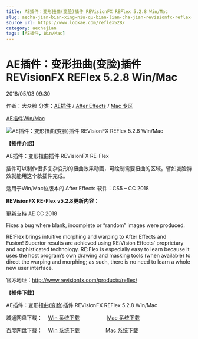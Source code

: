 ```yaml
---
title: AE插件：变形扭曲(变脸)插件 REVisionFX REFlex 5.2.8 Win/Mac
slug: aecha-jian-bian-xing-niu-qu-bian-lian-cha-jian-revisionfx-reflex-5-2-8-win-mac
source_url: https://www.lookae.com/reflex528/
category: aechajian
tags: [AE插件, Win/Mac]
---
```

# AE插件：变形扭曲(变脸)插件 REVisionFX REFlex 5.2.8 Win/Mac

2018/05/03 09:30

作者：大众脸
分类：[AE插件](https://www.lookae.com/after-effects/aechajian/) / [After Effects](https://www.lookae.com/after-effects/) / [Mac 专区](https://www.lookae.com/mac-osx/)

[AE插件](https://www.lookae.com/tag/ae%e6%8f%92%e4%bb%b6/)[Win/Mac](https://www.lookae.com/tag/winmac/)

![AE插件：变形扭曲(变脸)插件 REVisionFX REFlex 5.2.8 Win/Mac](https://www.lookae.com/wp-content/uploads/2014/07/RE-Flex.jpg "AE插件：变形扭曲(变脸)插件 REVisionFX REFlex 5.2.8 Win/Mac-LookAE.com")

**【插件介绍】**

AE插件：变形扭曲插件 REVisionFX RE-Flex

插件可以制作很多复杂变形的扭曲效果动画，可绘制需要扭曲的区域。譬如变脸特效就能用这个款插件完成。

适用于Win/Mac位版本的 After Effects 软件：CS5 – CC 2018

**REVisionFX RE-Flex v5.2.8更新内容：**

更新支持 AE CC 2018

Fixes a bug where blank, incomplete or “random” images were produced.

RE:Flex brings intuitive morphing and warping to After Effects and Fusion! Superior results are achieved using RE:Vision Effects’ proprietary and sophisticated technology. RE:Flex is especially easy to learn because it uses the host program’s own drawing and masking tools (when available) to direct the warping and morphing; as such, there is no need to learn a whole new user interface.

官方地址：http://www.revisionfx.com/products/reflex/

**【插件下载】**

AE插件：变形扭曲(变脸)插件 REVisionFX REFlex 5.2.8 Win/Mac

城通网盘下载：    [Win 系统下载](https://lookae.ctfile.com/fs/680462-289408164)                   [Mac 系统下载](https://lookae.ctfile.com/fs/680462-289408161)

百度网盘下载：    [Win 系统下载](https://pan.baidu.com/s/1dDUdmESXXjkZBTaZA6sd7Q)                  [Mac 系统下载](https://pan.baidu.com/s/1O0u-FuVn9dCOj8EpT9v6MQ)
